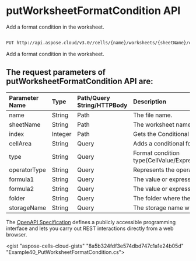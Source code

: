 # **putWorksheetFormatCondition API**

Add a format condition in the worksheet. 

```bash

PUT http://api.aspose.cloud/v3.0//cells/{name}/worksheets/{sheetName}/conditionalFormattings/{index}

```
Add a format condition in the worksheet.

## The request parameters of **putWorksheetFormatCondition** API are: 

| Parameter Name | Type | Path/Query String/HTTPBody | Description | 
| :- | :- | :- |:- | 
|name|String|Path|The file name.|
|sheetName|String|Path|The worksheet name.|
|index|Integer|Path|Gets the Conditional Formatting element at the specified index.|
|cellArea|String|Query|Adds a conditional formatted cell range.|
|type|String|Query|Format condition type(CellValue/Expression/ColorScale/DataBar/IconSet/Top10/UniqueValues/DuplicateValues/ContainsText/NotContainsText/BeginsWith/EndsWith/ContainsBlanks/NotContainsBlanks/ContainsErrors/NotContainsErrors/TimePeriod/AboveAverage).|
|operatorType|String|Query|Represents the operator type of conditional format and data validation(Between/Equal/GreaterThan/GreaterOrEqual/LessThan/None/NotBetween/NotEqual).|
|formula1|String|Query|The value or expression associated with conditional formatting.|
|formula2|String|Query|The value or expression associated with conditional formatting.|
|folder|String|Query|The folder where the file is situated.|
|storageName|String|Query|The storage name where the file is situated.|


The [OpenAPI Specification](https://reference.aspose.cloud/cells/#/ConditionalFormattingsController/PutWorksheetFormatCondition) defines a publicly accessible programming interface and lets you carry out REST interactions directly from a web browser.

<gist "aspose-cells-cloud-gists" "8a5b324fdf3e574dbd747c1a1e24b05d" "Example40_PutWorksheetFormatCondition.cs">

